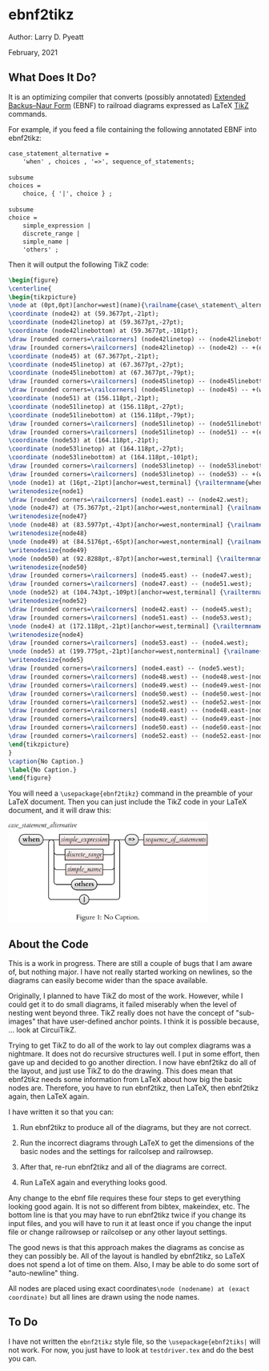 # ebnf2tikz

Author: Larry D. Pyeatt

February, 2021

## What Does It Do?
It is an optimizing compiler that converts (possibly annotated) <a href=https://en.wikipedia.org/wiki/Extended_Backus%E2%80%93Naur_form>Extended Backus–Naur  Form</a> (EBNF) to railroad diagrams expressed as LaTeX <a href=https://en.wikipedia.org/wiki/PGF/TikZ> TikZ</a> commands.

For example, if  you feed a file containing the following annotated EBNF into ebnf2tikz:
```ebnf
case_statement_alternative =
    'when' , choices , '=>', sequence_of_statements;

subsume
choices =
    choice, { '|', choice } ;

subsume
choice =
    simple_expression |
    discrete_range |
    simple_name |
    'others' ;
```
Then it will output the following TikZ code:

```latex
\begin{figure}
\centerline{
\begin{tikzpicture}
\node at (0pt,0pt)[anchor=west](name){\railname{case\_statement\_alternative\strut}};
\coordinate (node42) at (59.3677pt,-21pt);
\coordinate (node42linetop) at (59.3677pt,-27pt);
\coordinate (node42linebottom) at (59.3677pt,-101pt);
\draw [rounded corners=\railcorners] (node42linetop) -- (node42linebottom);
\draw [rounded corners=\railcorners] (node42linetop) -- (node42) -- +(east:8pt);
\coordinate (node45) at (67.3677pt,-21pt);
\coordinate (node45linetop) at (67.3677pt,-27pt);
\coordinate (node45linebottom) at (67.3677pt,-79pt);
\draw [rounded corners=\railcorners] (node45linetop) -- (node45linebottom);
\draw [rounded corners=\railcorners] (node45linetop) -- (node45) -- +(west:8pt);
\coordinate (node51) at (156.118pt,-21pt);
\coordinate (node51linetop) at (156.118pt,-27pt);
\coordinate (node51linebottom) at (156.118pt,-79pt);
\draw [rounded corners=\railcorners] (node51linetop) -- (node51linebottom);
\draw [rounded corners=\railcorners] (node51linetop) -- (node51) -- +(east:8pt);
\coordinate (node53) at (164.118pt,-21pt);
\coordinate (node53linetop) at (164.118pt,-27pt);
\coordinate (node53linebottom) at (164.118pt,-101pt);
\draw [rounded corners=\railcorners] (node53linetop) -- (node53linebottom);
\draw [rounded corners=\railcorners] (node53linetop) -- (node53) -- +(west:8pt);
\node (node1) at (16pt,-21pt)[anchor=west,terminal] {\railtermname{when\strut}};
\writenodesize{node1}
\draw [rounded corners=\railcorners] (node1.east) -- (node42.west);
\node (node47) at (75.3677pt,-21pt)[anchor=west,nonterminal] {\railname{simple\_expression\strut}};
\writenodesize{node47}
\node (node48) at (83.5977pt,-43pt)[anchor=west,nonterminal] {\railname{discrete\_range\strut}};
\writenodesize{node48}
\node (node49) at (84.5176pt,-65pt)[anchor=west,nonterminal] {\railname{simple\_name\strut}};
\writenodesize{node49}
\node (node50) at (92.8288pt,-87pt)[anchor=west,terminal] {\railtermname{others\strut}};
\writenodesize{node50}
\draw [rounded corners=\railcorners] (node45.east) -- (node47.west);
\draw [rounded corners=\railcorners] (node47.east) -- (node51.west);
\node (node52) at (104.743pt,-109pt)[anchor=west,terminal] {\railtermname{|}};
\writenodesize{node52}
\draw [rounded corners=\railcorners] (node42.east) -- (node45.west);
\draw [rounded corners=\railcorners] (node51.east) -- (node53.west);
\node (node4) at (172.118pt,-21pt)[anchor=west,terminal] {\railtermname{=>\strut}};
\writenodesize{node4}
\draw [rounded corners=\railcorners] (node53.east) -- (node4.west);
\node (node5) at (199.775pt,-21pt)[anchor=west,nonterminal] {\railname{sequence\_of\_statements\strut}};
\writenodesize{node5}
\draw [rounded corners=\railcorners] (node4.east) -- (node5.west);
\draw [rounded corners=\railcorners] (node48.west) -- (node48.west-|node45) -- (node45linetop);
\draw [rounded corners=\railcorners] (node49.west) -- (node49.west-|node45) -- (node45linetop);
\draw [rounded corners=\railcorners] (node50.west) -- (node50.west-|node45) -- (node45linetop);
\draw [rounded corners=\railcorners] (node52.west) -- (node52.west-|node42) -- (node42linetop);
\draw [rounded corners=\railcorners] (node48.east) -- (node48.east-|node51) -- (node51linetop);
\draw [rounded corners=\railcorners] (node49.east) -- (node49.east-|node51) -- (node51linetop);
\draw [rounded corners=\railcorners] (node50.east) -- (node50.east-|node51) -- (node51linetop);
\draw [rounded corners=\railcorners] (node52.east) -- (node52.east-|node53) -- (node53linetop);
\end{tikzpicture}
}
\caption{No Caption.}
\label{No Caption.}
\end{figure}
```

You will need a ```\usepackage{ebnf2tikz}``` command in the preamble of your LaTeX document.
Then you can just include the TikZ code in your LaTeX document, and it will draw this:

<img src="./testdriver.png" height="200">


## About the Code

This is a work in progress.  There are still a couple of bugs that I am aware of, but nothing major.
I have not really started working on newlines, so the diagrams can easily become wider than the space available.  



Originally, I planned to have TikZ do most of the work.  However,
while I could get it to do small diagrams, it failed miserably when
the level of nesting went beyond three.  TikZ really does not have the
concept of "sub-images" that have user-defined anchor points. I think
it is possible because, ... look at CircuiTikZ. 

Trying to get TikZ to do all of the work to lay out complex diagrams was a nightmare.  It
does not do recursive structures well. I put in some effort, then gave
up and decided to go another direction.  I now have ebnf2tikz do all of the layout, and just use TikZ to do the drawing. 
This does mean that ebnf2tikz needs some information from LaTeX about how big the basic nodes are.  Therefore, you have to run ebnf2tikz, then LaTeX, then ebnf2tikz again, then LaTeX again.

I have written it so that
you can:

1. Run ebnf2tikz to produce all of the diagrams, but they are not
correct.

2. Run the incorrect diagrams through LaTeX to get the dimensions of
the basic nodes and the settings for railcolsep and railrowsep.

3. After that, re-run ebnf2tikz and all of the diagrams are correct.

4. Run LaTeX again and everything looks good.

Any change to the ebnf file requires these four steps to get
everything looking good again. It is not so different from bibtex,
makeindex, etc.  The bottom line is that you may have to run ebnf2tikz
twice if you change its input files, and you will have to run it at
least once if you change the input file or change railrowsep or
railcolsep or any other layout settings.

The good news is that this approach makes the diagrams as concise as
they can possibly be. All of the layout is handled by ebnf2tikz, so
LaTeX does not spend a lot of time on them. Also, I may be able to do
some sort of "auto-newline" thing.

All nodes are placed using exact coordinates```\node (nodename) at (exact
coordinate)``` but all lines are drawn using the node names.

## To Do

I have not written the ```ebnf2tikz``` style file, so the ```\usepackage{ebnf2tiks|``` will not work.
For now, you just have to look at ```testdriver.tex``` and do the best you can.
